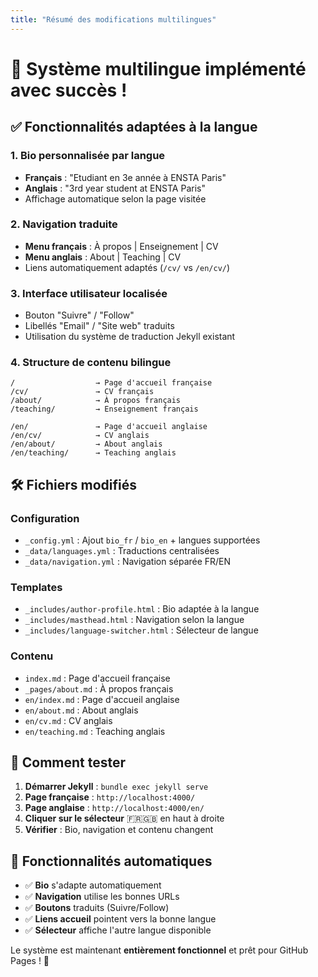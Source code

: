```yaml
---
title: "Résumé des modifications multilingues"
---
```


# 🎯 **Système multilingue implémenté avec succès !**

## ✅ **Fonctionnalités adaptées à la langue**

### **1. Bio personnalisée par langue** 
- **Français** : "Etudiant en 3e année à ENSTA Paris"
- **Anglais** : "3rd year student at ENSTA Paris"
- Affichage automatique selon la page visitée

### **2. Navigation traduite**
- **Menu français** : À propos | Enseignement | CV
- **Menu anglais** : About | Teaching | CV  
- Liens automatiquement adaptés (`/cv/` vs `/en/cv/`)

### **3. Interface utilisateur localisée**
- Bouton "Suivre" / "Follow" 
- Libellés "Email" / "Site web" traduits
- Utilisation du système de traduction Jekyll existant

### **4. Structure de contenu bilingue**
```
/                  → Page d'accueil française
/cv/               → CV français  
/about/            → À propos français
/teaching/         → Enseignement français

/en/               → Page d'accueil anglaise
/en/cv/            → CV anglais
/en/about/         → About anglais
/en/teaching/      → Teaching anglais
```

## 🛠️ **Fichiers modifiés**

### **Configuration**
- `_config.yml` : Ajout `bio_fr` / `bio_en` + langues supportées
- `_data/languages.yml` : Traductions centralisées
- `_data/navigation.yml` : Navigation séparée FR/EN

### **Templates**  
- `_includes/author-profile.html` : Bio adaptée à la langue
- `_includes/masthead.html` : Navigation selon la langue
- `_includes/language-switcher.html` : Sélecteur de langue

### **Contenu**
- `index.md` : Page d'accueil française
- `_pages/about.md` : À propos français
- `en/index.md` : Page d'accueil anglaise  
- `en/about.md` : About anglais
- `en/cv.md` : CV anglais
- `en/teaching.md` : Teaching anglais

## 🚀 **Comment tester**

1. **Démarrer Jekyll** : `bundle exec jekyll serve`
2. **Page française** : `http://localhost:4000/` 
3. **Page anglaise** : `http://localhost:4000/en/`
4. **Cliquer sur le sélecteur** 🇫🇷🇬🇧 en haut à droite
5. **Vérifier** : Bio, navigation et contenu changent

## 🎨 **Fonctionnalités automatiques**

- ✅ **Bio** s'adapte automatiquement
- ✅ **Navigation** utilise les bonnes URLs  
- ✅ **Boutons** traduits (Suivre/Follow)
- ✅ **Liens accueil** pointent vers la bonne langue
- ✅ **Sélecteur** affiche l'autre langue disponible

Le système est maintenant **entièrement fonctionnel** et prêt pour GitHub Pages ! 🎉
